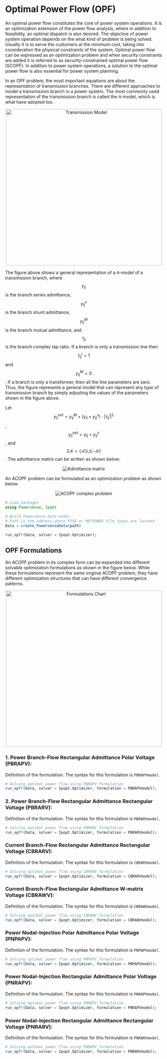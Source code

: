 <script id="MathJax-script" async src="https://powersense.github.io/mathjax/tex-chtml.js"></script>


# Optimal Power Flow (OPF)

An optimal power flow constitutes the core of power system operations. It is an optimization extension of the power flow analysis, where in addition to feasibility, an optimal dispatch is also desired. The objective of power system operation depends on the what kind of problem is being solved. Usually it is to serve the customers at the minimum cost, taking into consideration the physical constraints of the system. Optimal power flow can be expressed as an optimization problem and when security constraints are added it is referred to as security-constrained optimal power flow (SCOPF). In addition to power system operations, a solution to the optimal power flow is also essential for power system planning. 

In an OPF problem, the most important equations are about the representation of transmission branches. There are different approaches to model a transmission branch in a power system. The most commonly used representation of the transmission branch is called the π-model, which is what have adopted too.

<p align="center">
<img src="https://powersense.github.io//assets//opf//TransmissionModel.png" width="500" alt="Transmission Model">
</p>

The figure above shows a general representation of a π-model of a transmission branch, where $$y_{ij}$$ is the branch series admittance, $$y^s_{ij}$$ is the branch shunt admittance, $$y^M_{ij}$$ is the branch mutual admittance, and $$τ_{ij}$$ is the branch complex tap ratio. If a branch is only a transmission line then $$τ^i_{ij}=1$$ and $$y^M_{ij}=0$$. If a branch is only a transformer, then all the line parameters are zero. Thus, the figure represents a general model that can represent any type of transmission branch by simply adjusting the values of the parameters shown in the figure above.

Let $$y_{ij}^{net} = y^M_{ij}+(y_{ij}+y^s_{ij}) \cdot \left\lvert \tau^i_{ij}\right\lvert^2$$, $$y_{ji}^{net} = y_{ij}+y^s_{ij}$$, and $$2\mathcal{K} = \{ \mathcal{K} \} \bigcup \{ -\mathcal{K} \}$$. The admittance matrix can be written as shown below:

<p align="center">
<img src="https://latex.codecogs.com/svg.image?\bg_red&space;\begin{subequations}\begin{align*}&Y_{ii}=\sum_{\substack{k=1&space;\\&space;k&space;\neq&space;i}}^{\mathcal{K}_i^f}&space;y^{net}_{ik}&plus;\sum_{\substack{k=1&space;\\&space;k&space;\neq&space;i}}^{\mathcal{K}_i^t}y^{net}_{ki},&space;\\&Y_{ij}=-y_{ij}&space;\cdot&space;\tau^{i*}_{ij}&space;\\&Y_{ji}=-y_{ij}&space;\cdot&space;\tau^i_{ij}\end{align*}\end{subequations}" title="Admittance matrix" />
</p>

An ACOPF problem can be formulated as an optimization problem as shown below:

<p align="center">
<img src="https://latex.codecogs.com/svg.image?\bg_red&space;\begin{subequations}\begin{align*}&&space;min&&space;&&space;\sum_{\substack{g&space;\in&space;\mathcal{G}}}&space;c_{2g}&space;\cdot&space;(\Re[s_g])^2&space;&plus;&space;c_{1g}&space;\cdot&space;\Re[s_g]&space;&plus;&space;c_{0g}&space;\\&&space;\text{s.t.}&&space;&&space;s_{ij}=v_i&space;\cdot&space;(y^{net}_{ij}&space;\cdot&space;v_i&plus;Y_{ij}&space;\cdot&space;v_j)^*,&space;&\forall&space;\{i,j\}&space;\in&space;2\mathcal{K}.\\&&space;&&space;&&space;\sum_{\substack{g&space;\in&space;\mathcal{G}_n}}s_g&space;-&space;\sum_{\substack{d&space;\in&space;\mathcal{D}_n}}s_d=\sum_{\substack{k&space;\in&space;\mathcal{K}_n^f}}s_{nk}&plus;\sum_{\substack{k&space;\in&space;\mathcal{K}_n^t}}s_{kn}&space;&plus;Y^L_{n}\cdot&space;|v_n|^2,&space;&\forall&space;n&space;\in&space;\mathcal{N}.\\&&space;&&space;&&space;V_n^{Min}&space;\leq&space;|v_n|&space;\leq&space;V_n^{Max},&space;&\forall&space;n&space;\in&space;\mathcal{N}.&space;\\&&space;&&space;&&space;|s_{ij}|&space;\leq&space;I^{Max}_{ij}&space;\cdot&space;|v_n|,&space;&\forall&space;\{i,j\}&space;\in&space;2\mathcal{K}.&space;\\&&space;&&space;&&space;s_g^{Min}&space;\leq&space;s_g&space;\leq&space;s_g^{Max},&space;&\forall&space;g&space;\in&space;\mathcal{G}.\end{align*}\end{subequations}" title="ACOPF complex problem" />
</p>

```julia
# Load packages
using Powersense, Ipopt

# Build Powersense Data model. 
# Path is the address where PSSE or MATPOWER file types are located
Data = create_PowersenseData(path)

run_opf!(Data, solver = Ipopt.Optimizer);
```

## OPF Formulations

An ACOPF problem in its complex form can be expanded into different solvable optimization formulations as shown in the figure below. While these formulations represent the same original ACOPF problem, they have different optimization structures that can have different convergence patterns. 

<p align="center">
<img src="https://powersense.github.io//assets//opf//FormulationsChart.png" width="500" alt="Formulations Chart">
</p>

### 1. Power Branch-Flow Rectangular Admittance Polar Voltage (PBRAPV):

Definition of the formulation. The syntax for this formulation is `PBRAPVmodel`.
```julia
# Solving optimal power flow using PBRAPV formulation
run_opf!(Data, solver = Ipopt.Optimizer, formulation = PBRAPVmodel);
```

### 2. Power Branch-Flow Rectangular Admittance Rectangular Voltage (PBRARV):

Definition of the formulation. The syntax for this formulation is `PBRARVmodel`.
```julia
# Solving optimal power flow using PBRARV formulation
run_opf!(Data, solver = Ipopt.Optimizer, formulation = PBRARVmodel);
```

### Current Branch-Flow Rectangular Admittance Rectangular Voltage (CBRARV):

Definition of the formulation. The syntax for this formulation is `CBRARVmodel`.
```julia
# Solving optimal power flow using CBRARV formulation
run_opf!(Data, solver = Ipopt.Optimizer, formulation = CBRARVmodel);
```

### Current Branch-Flow Rectangular Admittance W-matrix Voltage (CBRAWV):

Definition of the formulation. The syntax for this formulation is `CBRAWVmodel`.
```julia
# Solving optimal power flow using CBRAWV formulation
run_opf!(Data, solver = Ipopt.Optimizer, formulation = CBRAWVmodel);
```

### Power Nodal-Injection Polar Admittance Polar Voltage (PNPAPV):

Definition of the formulation. The syntax for this formulation is `PNPAPVmodel`.
```julia
# Solving optimal power flow using PNPAPV formulation
run_opf!(Data, solver = Ipopt.Optimizer, formulation = PNPAPVmodel);
```

### Power Nodal-Injection Rectangular Admittance Polar Voltage (PNRAPV):

Definition of the formulation. The syntax for this formulation is `PNRAPVmodel`.
```julia
# Solving optimal power flow using PNRAPV formulation
run_opf!(Data, solver = Ipopt.Optimizer, formulation = PNRAPVmodel);
```

### Power Nodal-Injection Rectangular Admittance Rectangular Voltage (PNRARV):

Definition of the formulation. The syntax for this formulation is `PNRARVmodel`.
```julia
# Solving optimal power flow using PNRARV formulation
run_opf!(Data, solver = Ipopt.Optimizer, formulation = PNRARVmodel);
```
